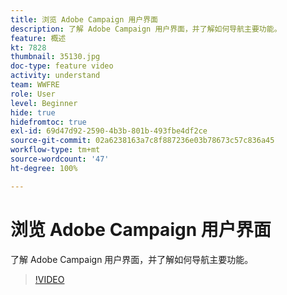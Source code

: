 ```yaml
---
title: 浏览 Adobe Campaign 用户界面
description: 了解 Adobe Campaign 用户界面，并了解如何导航主要功能。
feature: 概述
kt: 7828
thumbnail: 35130.jpg
doc-type: feature video
activity: understand
team: WWFRE
role: User
level: Beginner
hide: true
hidefromtoc: true
exl-id: 69d47d92-2590-4b3b-801b-493fbe4df2ce
source-git-commit: 02a6238163a7c8f887236e03b78673c57c836a45
workflow-type: tm+mt
source-wordcount: '47'
ht-degree: 100%

---
```


# 浏览 Adobe Campaign 用户界面

了解 Adobe Campaign 用户界面，并了解如何导航主要功能。

>[!VIDEO](https://video.tv.adobe.com/v/35130?quality=12)
